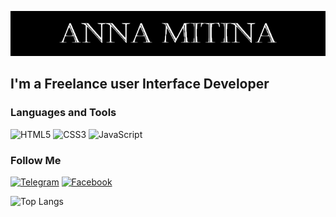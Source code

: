 ![Header](https://github.com/Nancymitt/Nancymitt/blob/main/assets/logoName.png)

## I'm a Freelance user Interface Developer

### Languages and Tools
![HTML5](https://img.shields.io/badge/-HTML5-090909?style=for-the-badge&logo=html5&logoColor=E45126)
![CSS3](https://img.shields.io/badge/-CSS3-090909?style=for-the-badge&logo=CSS3&logoColor=0C73B8)
![JavaScript](https://img.shields.io/badge/-JavaScript-090909?style=for-the-badge&logo=JavaScript&logoColor=F7E01D)

### Follow Me
[![Telegram](https://img.shields.io/badge/-Telegram-090909?style=social&logo=Telegram&logoColor=27A0D9)](https://t.me/Nancy_Woods)
[![Facebook](https://img.shields.io/badge/-Facebook-090909?style=social&logo=Facebook&logoColor=1195F5)](https://www.facebook.com/Nancy.Woods573)


![Top Langs](https://github-readme-stats.vercel.app/api/top-langs/?username=nancymitt)



<!-- ## Всем привет 👋 Меня зовут Анна!
### Я занимаюсь HTML-версткой.
_______________________________________
#### Посмотри некоторые мои работы:

##### ![favicon](https://github.com/Nancymitt/Module02-Shop/blob/master/src/images/favicons/favicon-32x32.png)[ Интернет-магазин здорового питания Healthy Food](https://nancymitt.github.io/Module02-Shop/dist/)

##### ![favicon](https://github.com/Nancymitt/Module01-Gym/blob/main/images/favicon/favicon-32x32.png)[ Онлайн тренировки Gym](https://nancymitt.github.io/Module01-Gym/index.html)

##### ![favicon](https://github.com/Nancymitt/Module01-Burger/blob/main/images/favicon/favicon-32x32.png)[ Сервис доставки бургеров Burgos](https://nancymitt.github.io/Module01-Burger/menu.html)

##### * [ Десктопная версия чата в стиле MacOS](https://nancymitt.github.io/Chatmacos/)




###### Связаться со мной: 
banett@yandex.com -->



<!--
**Nancymitt/Nancymitt** is a ✨ _special_ ✨ repository because its `README.md` (this file) appears on your GitHub profile.

Here are some ideas to get you started:

- 🔭 I’m currently working on ...
- 🌱 I’m currently learning ...
- 👯 I’m looking to collaborate on ...
- 🤔 I’m looking for help with ...
- 💬 Ask me about ...
- 📫 How to reach me: ...
- 😄 Pronouns: ...
- ⚡ Fun fact: ...
-->
